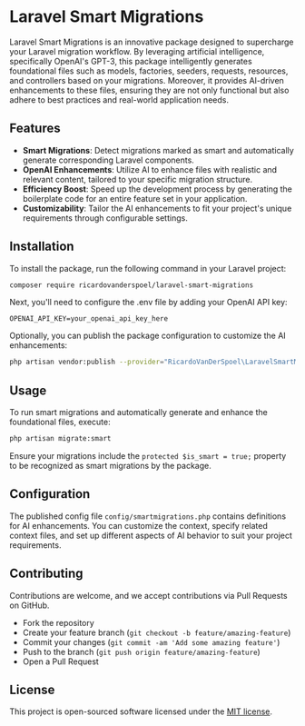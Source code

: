 # Laravel Smart Migrations

Laravel Smart Migrations is an innovative package designed to supercharge your Laravel migration workflow. By leveraging artificial intelligence, specifically OpenAI's GPT-3, this package intelligently generates foundational files such as models, factories, seeders, requests, resources, and controllers based on your migrations. Moreover, it provides AI-driven enhancements to these files, ensuring they are not only functional but also adhere to best practices and real-world application needs.

## Features

- **Smart Migrations**: Detect migrations marked as smart and automatically generate corresponding Laravel components.
- **OpenAI Enhancements**: Utilize AI to enhance files with realistic and relevant content, tailored to your specific migration structure.
- **Efficiency Boost**: Speed up the development process by generating the boilerplate code for an entire feature set in your application.
- **Customizability**: Tailor the AI enhancements to fit your project's unique requirements through configurable settings.

## Installation

To install the package, run the following command in your Laravel project:

```bash
composer require ricardovanderspoel/laravel-smart-migrations
```

Next, you'll need to configure the .env file by adding your OpenAI API key:

```
OPENAI_API_KEY=your_openai_api_key_here
```

Optionally, you can publish the package configuration to customize the AI enhancements:

```bash
php artisan vendor:publish --provider="RicardoVanDerSpoel\LaravelSmartMigrations\Providers\SmartMigrationServiceProvider"
```

## Usage

To run smart migrations and automatically generate and enhance the foundational files, execute:

```bash
php artisan migrate:smart
```

Ensure your migrations include the `protected $is_smart = true;` property to be recognized as smart migrations by the package.

## Configuration

The published config file `config/smartmigrations.php` contains definitions for AI enhancements. You can customize the context, specify related context files, and set up different aspects of AI behavior to suit your project requirements.

## Contributing

Contributions are welcome, and we accept contributions via Pull Requests on GitHub.

- Fork the repository
- Create your feature branch (`git checkout -b feature/amazing-feature`)
- Commit your changes (`git commit -am 'Add some amazing feature'`)
- Push to the branch (`git push origin feature/amazing-feature`)
- Open a Pull Request

## License

This project is open-sourced software licensed under the [MIT license](LICENSE.md).

